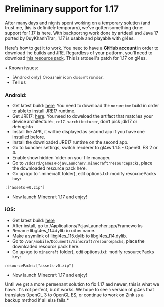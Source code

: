 # Preliminary support for 1.17

After many days and nights spent working on a temporary solution (and trust me, this is definitely temporary), we've gotten something done: support for 1.17 is here. With backporting work done by artdeell and Java 17 ported by DuyKhanhTran, 1.17 is usable and playable with gl4es. 

Here's how to get it to work. You need to have a **GitHub account** in order to download the builds and JRE. Regardless of your platform, you'll need to download [this resource pack](https://cdn.discordapp.com/attachments/724164160761626624/860864619350065162/assets-v0.zip). This is artdeell's patch for 1.17 on gl4es.

• Known issues:
- [Android only] Crosshair icon doesn’t render.
- Tell us

### Android:
- Get latest build: [here](https://github.com/PojavLauncherTeam/PojavLauncher/actions?query=branch%3Av3_openjdk). You need to download the `noruntime` build in order to able to install JRE17 runtime.
- Get JRE17: [here](https://github.com/PojavLauncherTeam/android-openjdk-build-multiarch/actions?query=branch%3Abuildjre16). You need to download the artifact that matches your device architecture: `jre17-<architecture>`, don’t pick jdk17 or debuginfo.
- Install the APK, it will be displayed as second app if you have one installed before.
- Install the downloaded JRE17 runtime on the second app.
- Go to launcher settings, switch renderer to gl4es 1.1.5 - OpenGL ES 2 or 3.
- Enable show hidden folder on your file manager.
- Go to `/sdcard/games/PojavLauncher/.minecraft/resourcepacks`, place the downloaded resource pack here.
- Go up (go to `.minecraft folder), edit options.txt: modify resourcePacks key:
```
:["assets-v0.zip"]
```
- Now launch Minecraft 1.17 and enjoy!

### iOS:
- Get latest build: [here](https://github.com/PojavLauncherTeam/PojavLauncher_iOS/actions?query=branch%3Amain)
- After install, go to /Applications/PojavLauncher.app/Frameworks
- Rename libgl4es_114.dylib to other name.
- Make a symlink of libgl4es_115.dylib to libgl4es_114.dylib.
- Go to `/var/mobile/Documents/minecraft/resourcepacks`, place the downloaded resource pack here.
- Go up (go to `minecraft` folder), edit options.txt: modify resourcePacks key: 
```
resourcePacks:["assets-v0.zip"]
```
- Now launch Minecraft 1.17 and enjoy!

Until we get a more permenant solution to fix 1.17 and newer, this is what we have. It's not perfect, but it works. We hope to see a version of gl4es that translates OpenGL 3 to OpenGL ES, or continue to work on Zink as a backup method if all else fails.*
